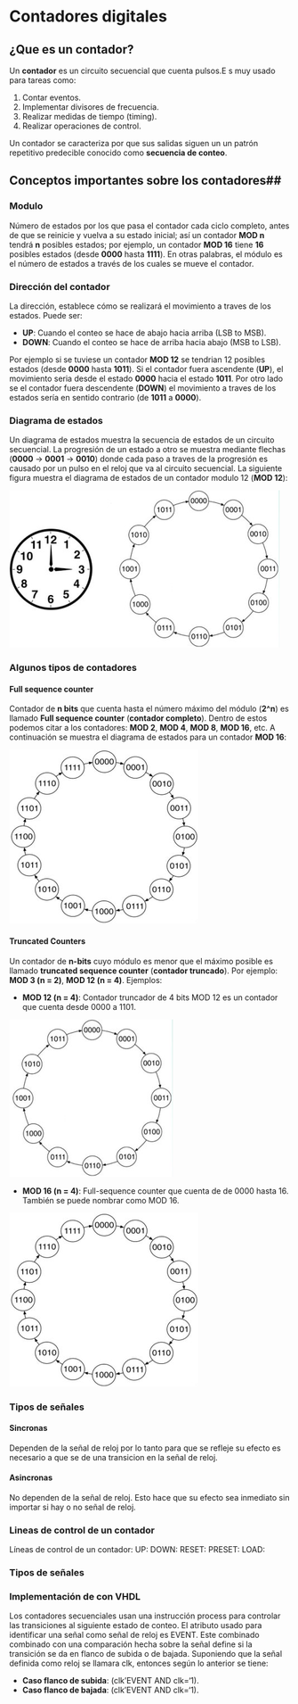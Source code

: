 # Contadores digitales #


## ¿Que es un contador? ##

Un **contador** es un circuito secuencial que cuenta pulsos.E s muy usado para tareas como:
1. Contar eventos.
2. Implementar divisores de frecuencia.
3. Realizar medidas de tiempo (timing).
4. Realizar operaciones de control.

Un contador se caracteriza por que sus salidas siguen un un patrón repetitivo predecible conocido como **secuencia de conteo**.


## Conceptos importantes sobre los contadores##

### Modulo ###

Número de estados por los que pasa el contador cada ciclo completo, antes de que se reinicie y vuelva a su estado inicial; así un contador **MOD n** tendrá **n** posibles estados; por ejemplo, un contador **MOD 16** tiene **16** posibles estados (desde **0000** hasta **1111**). En otras palabras, el módulo es el número de estados a través de los cuales se mueve el contador.


### Dirección del contador ###

La dirección, establece cómo se realizará el movimiento a traves de los estados. Puede ser:
* **UP**: Cuando el conteo se hace de abajo hacia arriba (LSB to MSB).
* **DOWN**: Cuando el conteo se hace de arriba hacia abajo (MSB to LSB).

Por ejemplo si se tuviese un contador **MOD 12** se tendrian 12 posibles estados (desde **0000** hasta **1011**). Si el contador fuera ascendente (**UP**), el movimiento seria desde el estado **0000** hacia el estado **1011**. Por otro lado se el contador fuera descendente (**DOWN**) el movimiento a traves de los estados sería en sentido contrario (de **1011** a **0000**).

### Diagrama de estados ###

Un diagrama de estados muestra la secuencia de estados de un circuito secuencial. La progresión de un estado a otro se muestra mediante flechas (**0000** → **0001** → **0010**) donde cada paso a traves de la progresión es causado por un pulso en el reloj que va al circuito secuencial. La siguiente figura muestra el diagrama de estados de un contador modulo 12 (**MOD 12**):

![diagrama_estados](diagrama_de_estados.jpg)

### Algunos tipos de contadores ###

#### Full sequence counter ####

Contador de **n bits** que cuenta hasta el número máximo del módulo (**2^n**) es llamado **Full sequence counter** (**contador completo**). Dentro de estos podemos citar a los contadores: **MOD 2**, **MOD 4**, **MOD 8**, **MOD 16**, etc. A continuación se muestra el diagrama de estados para un contador **MOD 16**:

![diagrama_estados_dod16](diagrama_de_estados2.jpg)

#### Truncated Counters ####

Un contador de **n-bits** cuyo módulo es menor que el máximo posible es llamado **truncated sequence counter** (**contador truncado**). Por ejemplo: **MOD 3 (n = 2)**, **MOD 12 (n = 4)**. Ejemplos:
* **MOD 12 (n = 4)**: Contador truncador de 4 bits MOD 12 es un contador que cuenta desde 0000 a 1101.

![diagrama_estados_dod16](diagrama_de_estados3.jpg)

* **MOD 16 (n = 4)**: Full-sequence counter que cuenta de de 0000 hasta 16. También se puede nombrar como MOD 16.

![diagrama_estados_dod16](diagrama_de_estados2.jpg)

### Tipos de señales ###

#### Sincronas ####
Dependen de la señal de reloj por lo tanto para que se refleje su efecto es necesario a que se de una transicion en la señal de reloj.

#### Asincronas ####
No dependen de la señal de reloj. Esto hace que su efecto sea inmediato sin importar si hay o no señal de reloj.


### Lineas de control de un contador ###

Líneas de control de un contador:
UP:
DOWN:
RESET:
PRESET:
LOAD:

### Tipos de señales ###

### Implementación de con VHDL ###

Los contadores secuenciales usan una instrucción process para controlar las transiciones al siguiente estado de conteo.
El atributo usado para identificar una señal como señal de reloj es EVENT. Este combinado combinado con una comparación hecha sobre la señal define si la transición se da en flanco de subida o de bajada. Suponiendo que la señal definida como reloj se llamara clk, entonces según lo anterior se tiene:
* **Caso flanco de subida**: (clk’EVENT AND clk=‘1).
* **Caso flanco de bajada**: (clk’EVENT AND clk=‘1).